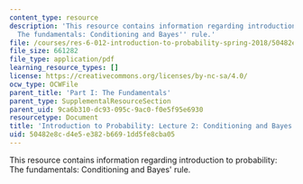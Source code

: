 ```yaml
---
content_type: resource
description: 'This resource contains information regarding introduction to probability:
  The fundamentals: Conditioning and Bayes'' rule.'
file: /courses/res-6-012-introduction-to-probability-spring-2018/50482e8cd4e5e382b6691dd5fe8cba05_MITRES_6_012S18_L02AS.pdf
file_size: 661282
file_type: application/pdf
learning_resource_types: []
license: https://creativecommons.org/licenses/by-nc-sa/4.0/
ocw_type: OCWFile
parent_title: 'Part I: The Fundamentals'
parent_type: SupplementalResourceSection
parent_uid: 9ca6b310-dc93-095c-9ac0-f0e5f95e6930
resourcetype: Document
title: 'Introduction to Probability: Lecture 2: Conditioning and Bayes'' Rule'
uid: 50482e8c-d4e5-e382-b669-1dd5fe8cba05
---
```

This resource contains information regarding introduction to probability: The fundamentals: Conditioning and Bayes' rule.